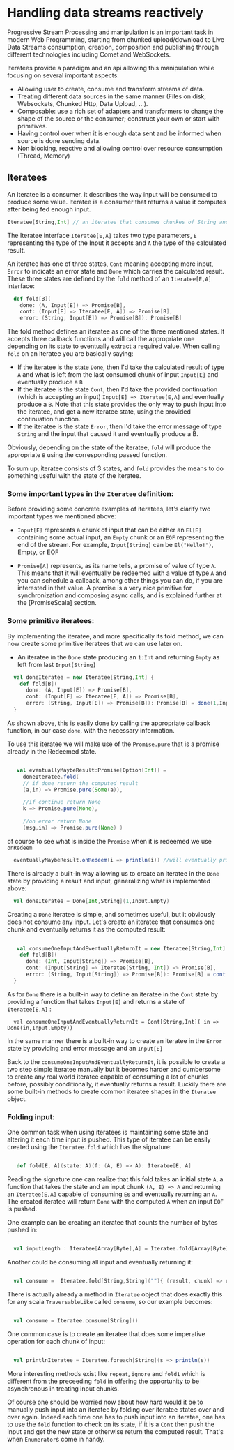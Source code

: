 # Handling data streams reactively

Progressive Stream Processing and manipulation is an important task in modern Web Programming, starting from chunked upload/download to Live Data Streams consumption, creation, composition and publishing through different technologies including Comet and WebSockets.

Iteratees provide a paradigm and an api allowing this manipulation while focusing on several important aspects:

* Allowing user to create, consume and transform streams of data.
* Treating different data sources in the same manner (Files on disk, Websockets, Chunked Http, Data Upload, ...).
* Composable: use a rich set of adapters and transformers to change the shape of the source or the consumer; construct your own or start with primitives.
* Having control over when it is enough data sent and be informed when source is done sending data.
* Non blocking, reactive and allowing control over resource consumption (Thread, Memory)

## Iteratees

An Iteratee is a consumer, it describes the way input will be consumed to produce some value. Iteratee is a consumer that returns a value it computes after being fed enough input.

```scala
Iteratee[String,Int] // an iteratee that consumes chunkes of String and produces an Int
```

The Iteratee interface `Iteratee[E,A]` takes two type parameters, `E` representing the type of the Input it accepts and `A` the type of the calculated result.

An iteratee has one of three states, `Cont` meaning accepting more input, `Error` to indicate an error state and `Done` which carries the calculated result. These three states are defined by the `fold` method of an `Iteratee[E,A]` interface:

```scala
  def fold[B](
    done: (A, Input[E]) => Promise[B],
    cont: (Input[E] => Iteratee[E, A]) => Promise[B],
    error: (String, Input[E]) => Promise[B]): Promise[B]
```

The fold method defines an iteratee as one of the three mentioned states. It accepts three callback functions and will call the appropriate one depending on its state to eventually extract a required value. When calling `fold` on an iteratee you are basically saying:

- If the iteratee is the state `Done`, then I'd take the calculated result of type `A` and what is left from the last consumed chunk of input `Input[E]` and eventually produce a `B`
- If the iteratee is the state `Cont`, then I'd take the provided continuation (which is accepting an input) `Input[E] => Iteratee[E,A]` and eventually produce a `B`. Note that this state provides the only way to push input into the iteratee, and get a new iteratee state, using the provided continuation function. 
- If the iteratee is the state `Error`, then I'd take the error message of type `String` and the input that caused it and eventually produce a B.

Obviously, depending on the state of the iteratee, `fold` will produce the appropriate `B` using the corresponding passed function.

To sum up, iteratee consists of 3 states, and `fold` provides the means to do something useful with the state of the iteratee.

### Some important types in the `Iteratee` definition:

Before providing some concrete examples of iteratees, let's clarify two important types we mentioned above:

- `Input[E]` represents a chunk of input that can be either an `El[E]` containing some actual input, an `Empty` chunk or an `EOF` representing the end of the stream.
For example, `Input[String]` can be `El("Hello!")`, Empty, or EOF

- `Promise[A]` represents, as its name tells, a promise of value of type `A`. This means that it will eventually be redeemed with a value of type `A` and you can schedule a callback, among other things you can do, if you are interested in that value. A promise is a very nice primitive for synchronization and composing async calls, and is explained further at the [PromiseScala] section.

### Some primitive iteratees:

By implementing the iteratee, and more specifically its fold method, we can now create some primitive iteratees that we can use later on.

- An iteratee in the `Done` state producing an `1:Int` and returning `Empty` as left from last `Input[String]`

```scala
  val doneIteratee = new Iteratee[String,Int] {
    def fold[B](
      done: (A, Input[E]) => Promise[B],
      cont: (Input[E] => Iteratee[E, A]) => Promise[B],
      error: (String, Input[E]) => Promise[B]): Promise[B] = done(1,Input.Empty)
  }
```

As shown above, this is easily done by calling the appropriate callback function, in our case `done`, with the necessary information.

To use this iteratee we will make use of the `Promise.pure` that is a promise already in the Redeemed state.

```scala

   val eventuallyMaybeResult:Promise[Option[Int]] = 
     doneIteratee.fold(
     // if done return the computed result
     (a,in) => Promise.pure(Some(a)),

     //if continue return None
     k => Promise.pure(None),

     //on error return None
     (msg,in) => Promise.pure(None) )

```

of course to see what is inside the `Promise` when it is redeemed we use `onRedeem`

```scala
  eventuallyMaybeResult.onRedeem(i => println(i)) //will eventually print 1

```

There is already a built-in way allowing us to create an iteratee in the `Done` state by providing a result and input, generalizing what is implemented above:

```scala
  val doneIteratee = Done[Int,String](1,Input.Empty)
```

Creating a `Done` iteratee is simple, and sometimes useful, but it obviously does not consume any input. Let's create an iteratee that consumes one chunk and eventually returns it as the computed result:

```scala
   
   val consumeOneInputAndEventuallyReturnIt = new Iteratee[String,Int] {
    def fold[B](
      done: (Int, Input[String]) => Promise[B],
      cont: (Input[String] => Iteratee[String, Int]) => Promise[B],
      error: (String, Input[String]) => Promise[B]): Promise[B] = cont ( in => Done(in,Input.Empty))
  }

```

As for `Done` there is a built-in way to define an iteratee in the `Cont` state by providing a function that takes `Input[E]` and returns a state of `Iteratee[E,A]` :

```
  val consumeOneInputAndEventuallyReturnIt = Cont[String,Int]( in => Done(in,Input.Empty))

```

In the same manner there is a built-in way to create an iteratee in the `Error` state by providing and error message and an `Input[E]`

Back to the `consumeOneInputAndEventuallyReturnIt`, it is possible to create a two step simple iteratee manually but it becomes harder and cumbersome to create any real world iteratee capable of consuming a lot of chunks before, possibly conditionally, it eventually returns a result. Luckily there are some built-in methods to create common iteratee shapes in the `Iteratee` object.

### Folding input:

One common task when using iteratees is maintaining some state and altering it each time input is pushed. This type of iteratee can be easily created using the `Iteratee.fold` which has the signature:

```scala

   def fold[E, A](state: A)(f: (A, E) => A): Iteratee[E, A]

```

Reading the signature one can realize that this fold takes an initial state `A`, a function that takes the state and an input chunk `(A, E) => A` and returning an `Iteratee[E,A]` capable of consuming `E`s and eventually returning an `A`. The created iteratee will return `Done` with the computed `A` when an input `EOF` is pushed.

One example can be creating an iteratee that counts the number of bytes pushed in:

```scala

  val inputLength : Iteratee[Array[Byte],A] = Iteratee.fold[Array[Byte],Int](0){ (length, bytes) => length + bytes.size  }

```
Another could be consuming all input and eventually returning it:

```scala

  val consume =  Iteratee.fold[String,String](""){ (result, chunk) => result ++ chunk  }

```

There is actually already a method in `Iteratee` object that does exactly this for any scala `TraversableLike` called `consume`, so our example becomes:

```scala

  val consume = Iteratee.consume[String]()

```

One common case is to create an iteratee that does some imperative operation for each chunk of input:

```scala

  val printlnIteratee = Iteratee.foreach[String](s => println(s))

```

More interesting methods exist like `repeat`, `ignore` and `fold1` which is different from the preceeding `fold` in offering the opportunity to be asynchronous in treating input chunks.

Of course one should be worried now about how hard would it be to manually push input into an iteratee by folding over iteratee states over and over again. Indeed each time one has to push input into an iteratee, one has to use the `fold` function to check on its state, if it is a `Cont` then push the input and get the new state or otherwise return the computed result. That's when `Enumerator`s come in handy.